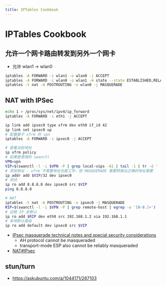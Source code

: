 ```yaml
---
title: IPTables Cookbook
---
```


# IPTables Cookbook

## 允许一个网卡路由转发到另外一个网卡

- 允许 wlan1 -> wlan0

```bash
iptables -A FORWARD -i wlan1 -o wlan0 -j ACCEPT
iptables -A FORWARD -i wlan0 -o wlan1 -m state --state ESTABLISHED,RELATED -j ACCEPT
iptables -t nat -A POSTROUTING -o wlan0 -j MASQUERADE
```

## NAT with IPSec

```bash
echo 1 > /proc/sys/net/ipv4/ip_forward
iptables -A FORWARD -i eth1 -j ACCEPT

ip link add ipsec0 type xfrm dev eth0 if_id 42
ip link set ipsec0 up
# 配置基于 xfrm 的 vpn
iptables -A FORWARD -i ipsec0 -j ACCEPT

# 查看当前地址
ip xfrm policy
# 如果是使用的 swanctl
VPN=vpn
VIP=$(swanctl -l -i $VPN -P | grep local-vips -A1 | tail -1 | tr -d ' ')
# 添加地址 - xfrm 不需要地址也能工作，但 MASQUERADE 需要转换出正确的地址需要
ip addr add $VIP/32 dev ipsec0
# 测试
ip ro add 8.8.8.8 dev ipsec0 src $VIP
ping 8.8.8.8

# NAT
iptables -t nat -A POSTROUTING -o ipsec0 -j MASQUERADE
RIP=$(swanctl -l -i $VPN -P | grep remote-host | egrep -o '[0-9.]+')
# 远程 IP 走默认
ip ro add $RIP dev eth0 src 192.168.1.2 via 192.168.1.1
# 本地默认路由
ip ro add default dev ipsec0 src $VIP
```

- [IPsec masquerade technical notes and special security considerations](https://tldp.org/HOWTO/VPN-Masquerade-HOWTO-6.html)
  - AH protocol cannot be masqueraded
  - transport-mode ESP also cannot be reliably masqueraded
- [NAT#IPsec](https://en.wikipedia.org/wiki/NAT_traversal#IPsec)

## stun/turn

- https://askubuntu.com/a/1044171/267103

```bash

```
